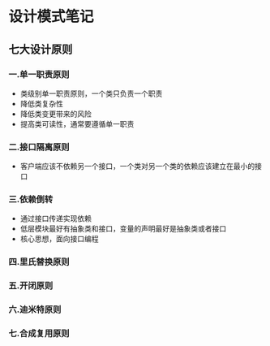# 设计模式笔记
## 七大设计原则
### 一.单一职责原则
- 类级别单一职责原则，一个类只负责一个职责
- 降低类复杂性
- 降低类变更带来的风险
- 提高类可读性，通常要遵循单一职责
### 二.接口隔离原则
- 客户端应该不依赖另一个接口，一个类对另一个类的依赖应该建立在最小的接口
### 三.依赖倒转
- 通过接口传递实现依赖
- 低层模块最好有抽象类和接口，变量的声明最好是抽象类或者接口
- 核心思想，面向接口编程
### 四.里氏替换原则
### 五.开闭原则
### 六.迪米特原则
### 七.合成复用原则